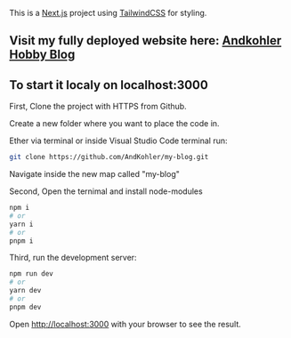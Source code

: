 This is a [Next.js](https://nextjs.org/) project using [TailwindCSS](https://tailwindcss.com/) for styling.



## Visit my fully deployed website here: [Andkohler Hobby Blog](https://my-blog-andkohler.vercel.app/)




## To start it localy on localhost:3000

First, Clone the project with HTTPS from Github.

Create a new folder where you want to place the code in.

Ether via terminal or inside Visual Studio Code terminal run:

```bash
git clone https://github.com/AndKohler/my-blog.git
```

Navigate inside the new map called "my-blog"

Second, Open the ternimal and install node-modules

```bash
npm i
# or
yarn i
# or
pnpm i
```

Third, run the development server:


```bash
npm run dev
# or
yarn dev
# or
pnpm dev
```

Open [http://localhost:3000](http://localhost:3000) with your browser to see the result.

